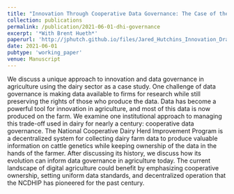 ```yaml
---
title: "Innovation Through Cooperative Data Governance: The Case of the US Dairy Sector"
collection: publications
permalink: /publication/2021-06-01-dhi-governance
excerpt: '*With Brent Hueth*'
paperurl: 'http://jphutch.github.io/files/Jared_Hutchins_Innovation_Draft.pdf'
date: 2021-06-01
pubtype: 'working_paper'
venue: Manuscript
---
```


We discuss a unique approach to innovation and data governance in agriculture using the dairy sector as a case study. One challenge of data governance is making data available to firms for research while still preserving the rights of those who produce the data. Data has become a powerful tool for innovation in agriculture, and most of this data is now produced on the farm. We examine one institutional approach to managing this trade-off used in dairy for nearly a century: cooperative data governance. The National Cooperative Dairy Herd Improvement Program is a decentralized system for collecting dairy farm data to produce valuable information on cattle genetics while keeping ownership of the data in the hands of the farmer. After discussing its history, we discuss how its evolution can inform data governance in agriculture today. The current landscape of digital agriculture could benefit by emphasizing cooperative ownership, setting uniform data standards, and decentralized operation that the NCDHIP has pioneered for the past century.
